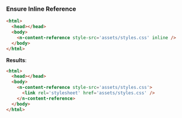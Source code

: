 ### Ensure Inline Reference

```html
<html>
  <head></head>
  <body>
    <n-content-reference style-src='assets/styles.css' inline />
  </body>
</html>
```

**Results**:

```html
<html>
  <head></head>
  <body>
    <n-content-reference style-src='assets/styles.css'>
      <link rel='stylesheet' href='assets/styles.css' />
    </n-content-reference>
  </body>
</html>
```

